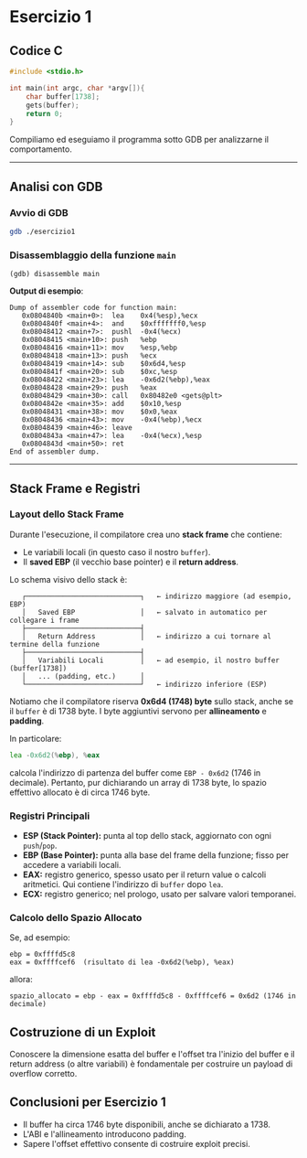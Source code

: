 # Esercizio 1

## Codice C

```c
#include <stdio.h>

int main(int argc, char *argv[]){
    char buffer[1738];
    gets(buffer);
    return 0;
}
```

Compiliamo ed eseguiamo il programma sotto GDB per analizzarne il comportamento.

---

## Analisi con GDB

### Avvio di GDB

```bash
gdb ./esercizio1
```

### Disassemblaggio della funzione `main`

```gdb
(gdb) disassemble main
```

**Output di esempio**:

```
Dump of assembler code for function main:
   0x0804840b <main+0>:  lea    0x4(%esp),%ecx
   0x0804840f <main+4>:  and    $0xfffffff0,%esp
   0x08048412 <main+7>:  pushl  -0x4(%ecx)
   0x08048415 <main+10>: push   %ebp
   0x08048416 <main+11>: mov    %esp,%ebp
   0x08048418 <main+13>: push   %ecx
   0x08048419 <main+14>: sub    $0x6d4,%esp
   0x0804841f <main+20>: sub    $0xc,%esp
   0x08048422 <main+23>: lea    -0x6d2(%ebp),%eax
   0x08048428 <main+29>: push   %eax
   0x08048429 <main+30>: call   0x80482e0 <gets@plt>
   0x0804842e <main+35>: add    $0x10,%esp
   0x08048431 <main+38>: mov    $0x0,%eax
   0x08048436 <main+43>: mov    -0x4(%ebp),%ecx
   0x08048439 <main+46>: leave
   0x0804843a <main+47>: lea    -0x4(%ecx),%esp
   0x0804843d <main+50>: ret
End of assembler dump.
```

---

## Stack Frame e Registri

### Layout dello Stack Frame

Durante l'esecuzione, il compilatore crea uno **stack frame** che contiene:

- Le variabili locali (in questo caso il nostro `buffer`).
- Il **saved EBP** (il vecchio base pointer) e il **return address**.

Lo schema visivo dello stack è:

```
   ┌────────────────────────────┐   ← indirizzo maggiore (ad esempio, EBP)
   │   Saved EBP                │   ← salvato in automatico per collegare i frame
   ├────────────────────────────┤
   │   Return Address           │   ← indirizzo a cui tornare al termine della funzione
   ├────────────────────────────┤
   │   Variabili Locali         │   ← ad esempio, il nostro buffer (buffer[1738])
   │   ... (padding, etc.)      │
   └────────────────────────────┘   ← indirizzo inferiore (ESP)
```

Notiamo che il compilatore riserva **0x6d4 (1748) byte** sullo stack, anche se il `buffer` è di 1738 byte. I byte aggiuntivi servono per **allineamento** e **padding**.

In particolare:

```asm
lea -0x6d2(%ebp), %eax
```

calcola l'indirizzo di partenza del buffer come `EBP - 0x6d2` (1746 in decimale). Pertanto, pur dichiarando un array di 1738 byte, lo spazio effettivo allocato è di circa 1746 byte.

### Registri Principali

- **ESP (Stack Pointer):** punta al top dello stack, aggiornato con ogni `push`/`pop`.
- **EBP (Base Pointer):** punta alla base del frame della funzione; fisso per accedere a variabili locali.
- **EAX:** registro generico, spesso usato per il return value o calcoli aritmetici. Qui contiene l'indirizzo di `buffer` dopo `lea`.
- **ECX:** registro generico; nel prologo, usato per salvare valori temporanei.

### Calcolo dello Spazio Allocato

Se, ad esempio:
```
ebp = 0xffffd5c8
eax = 0xffffcef6  (risultato di lea -0x6d2(%ebp), %eax)
```

allora:
```
spazio_allocato = ebp - eax = 0xffffd5c8 - 0xffffcef6 = 0x6d2 (1746 in decimale)
```

## Costruzione di un Exploit

Conoscere la dimensione esatta del buffer e l'offset tra l'inizio del buffer e il return address (o altre variabili) è fondamentale per costruire un payload di overflow corretto.

## Conclusioni per Esercizio 1

- Il buffer ha circa 1746 byte disponibili, anche se dichiarato a 1738.
- L'ABI e l'allineamento introducono padding.
- Sapere l'offset effettivo consente di costruire exploit precisi.

